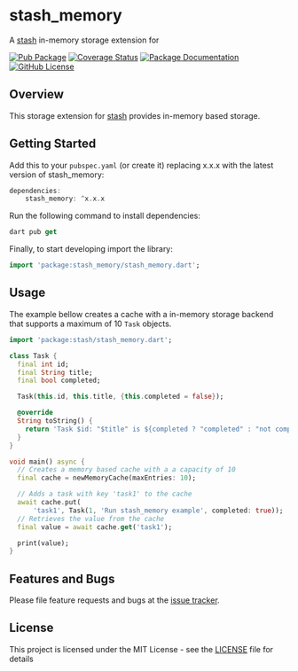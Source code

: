 # stash_memory
A [stash](https://github.com/ivoleitao/stash) in-memory storage extension for 

[![Pub Package](https://img.shields.io/pub/v/stash_memory.svg?style=flat-square)](https://pub.dartlang.org/packages/stash_memory)
[![Coverage Status](https://codecov.io/gh/ivoleitao/stash/graph/badge.svg?flag=stash_memory)](https://codecov.io/gh/ivoleitao/stash_memory)
[![Package Documentation](https://img.shields.io/badge/doc-stash_memory-blue.svg)](https://www.dartdocs.org/documentation/stash_memory/latest)
[![GitHub License](https://img.shields.io/badge/License-MIT-yellow.svg)](https://opensource.org/licenses/MIT)

## Overview

This storage extension for [stash](https://pub.dartlang.org/packages/stash) provides in-memory based storage.

## Getting Started

Add this to your `pubspec.yaml` (or create it) replacing x.x.x with the latest version of stash_memory: 

```dart
dependencies:
    stash_memory: ^x.x.x
```

Run the following command to install dependencies:

```dart
dart pub get
```

Finally, to start developing import the library:

```dart
import 'package:stash_memory/stash_memory.dart';
```

## Usage

The example bellow creates a cache with a in-memory storage backend that supports a maximum of 10 `Task` objects.

```dart
import 'package:stash/stash_memory.dart';

class Task {
  final int id;
  final String title;
  final bool completed;

  Task(this.id, this.title, {this.completed = false});

  @override
  String toString() {
    return 'Task $id: "$title" is ${completed ? "completed" : "not completed"}';
  }
}

void main() async {
  // Creates a memory based cache with a a capacity of 10
  final cache = newMemoryCache(maxEntries: 10);

  // Adds a task with key 'task1' to the cache
  await cache.put(
      'task1', Task(1, 'Run stash_memory example', completed: true));
  // Retrieves the value from the cache
  final value = await cache.get('task1');

  print(value);
}
```

## Features and Bugs

Please file feature requests and bugs at the [issue tracker][tracker].

[tracker]: https://github.com/ivoleitao/stash/issues/new

## License

This project is licensed under the MIT License - see the [LICENSE](https://github.com/ivoleitao/stash/blob/develop/packages/stash_memory/LICENSE) file for details